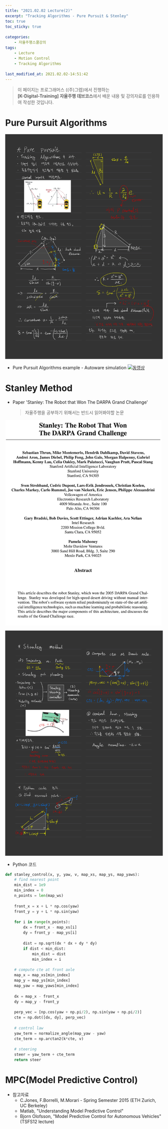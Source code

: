 ```yaml
---
title: "2021.02.02 Lecture(2)"
excerpt: "Tracking Algorithms - Pure Pursuit & Stenley"
toc: true
toc_sticky: true

categories:
    - 자율주행스쿨강의
tags:
    - Lecture
    - Motion Control
    - Tracking Algorithms

last_modified_at: 2021.02.02-14:51:42 
---
```


>이 페이지는 프로그래머스 ((주)그렙)에서 진행하는\
**[K-Digital-Training] 자율주행 데브코스**에서 배운 내용 및 강의자료를 인용하여 작성한 것입니다.

# Pure Pursuit Algorithms
![Pure Pursuit](/assets/images/lecture/week10_imgs/pure_pursuit.jpeg)
- Pure Pursuit Algorithms example - Autoware simulation
[![동영상](https://img.youtube.com/vi/qgK_ciDFMoM/0.jpg)](https://youtu.be/qgK_ciDFMoM)

# Stanley Method
- Paper 'Stanley: The Robot that Won The DARPA Grand Challenge'
    > 자율주행을 공부하기 위해서는 반드시 읽어봐야할 논문

![Stanley_Method](/assets/images/lecture/week10_imgs/stanley_paper.png)

![Stanley_Method](/assets/images/lecture/week10_imgs/stanley_method.jpeg)

- Python 코드 
```python
def stanley_control(x, y, yaw, v, map_xs, map_ys, map_yaws):
    # find nearest point
    min_dist = 1e9
    min_index = 0
    n_points = len(map_ws)

    front_x = x + L * np.cos(yaw)
    front_y = y + L * np.sin(yaw)

    for i in range(n_points):
        dx = front_x - map_xs[i]
        dy = front_y - map_ys[i]

        dist = np.sqrt(dx * dx + dy * dy)
        if dist < min_dist:
            min_dist = dist
            min_index = i

    # compute cte at front axle
    map_x = map_xs[min_index]
    map_y = map_ys[min_index]
    map_yaw = map_yaws[min_index]

    dx = map_x - front_x
    dy = map_y - front_y

    perp_vec = [np.cos(yaw + np.pi/2), np.sin(yaw + np.pi/2)]
    cte = np.dot([dx, dy], perp_vec)

    # control law
    yaw_term = normalize_angle(map_yaw - yaw)
    cte_term = np.arctan2(k*cte, v)

    # steering
    steer = yaw_term + cte_term
    return steer
```

# MPC(Model Predictive Control)
- 참고자료
    - C.Jones, F.Borrelli, M.Morari - Spring Semester 2015 (ETH Zurich, UC Berkeley)
    - Matlab, "Understanding Model Predictive Control"
    - Bjorn Olofsson, "Model Predictive Control for Autonomous Vehicles"(TSFS12 lecture)

